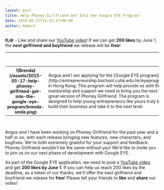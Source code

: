 ```yaml
---
layout: post
title: Help Phoney Girlfriend Get Into the Google EYE Program!
date: 2015-05-17T14:33:17+08:00
author: Hubert
---
```


**tl;dr** - Like and share our [YouTube video](https://youtu.be/CvYu94bKlmA)!
If we can get **200 likes** by June 1, the **next girlfriend and boyfriend** we
release will be **free**!

---
<br />
<table>
<tr>
<th style="width:30%" markdown="1">
  ![Brenda](/assets/2015-05-17-help-phoney-girlfriend-get-into-the-google-eye-program/brenda-smile.png)
</th>
<td style="width:70%" markdown="1">
  Angus and I are applying for the
  [Google EYE program](http://entrepreneurship.bschool.cuhk.edu.hk/eyeprogram) in
  Hong Kong. This program will help provide us with the mentorship and support we
  need to bring you the next great version of Phoney Girlfriend. The program is
  designed to help young entrepreneurs like yours truly to build their business
  and take it to the next level.
</td>
</tr>
</table>
<br />
<!--more-->

Angus and I have been working on Phoney Girlfriend for the past year and a half
or so, with each release bringing new features, new characters, and bugfixes.
We're both extremely grateful for your support and feedback. Phoney Girlfriend
wouldn't be the same without you! We'd like to invite you to join us on our
next phase of development with Google EYE.

As part of the Google EYE application, we need to post a
[YouTube video](https://youtu.be/CvYu94bKlmA) and get **200 likes by June 1**.
If you can help us reach 200 likes by the deadline, as a token of our thanks,
we'll offer the next girlfriend and boyfriend we release for **free**! Please
tell your friends to **like** and **share** our video!
